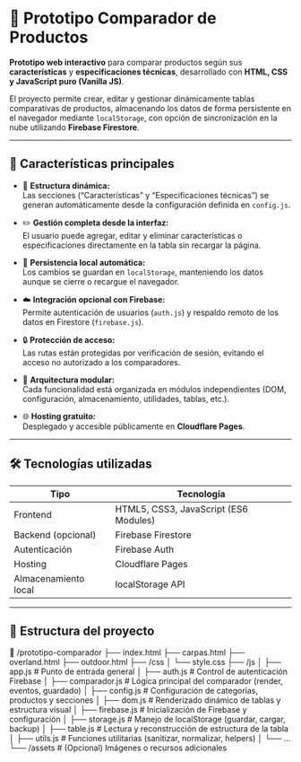 # 🧩 Prototipo Comparador de Productos

**Prototipo web interactivo** para comparar productos según sus **características** y **especificaciones técnicas**, desarrollado con **HTML, CSS y JavaScript puro (Vanilla JS)**.

El proyecto permite crear, editar y gestionar dinámicamente tablas comparativas de productos, almacenando los datos de forma persistente en el navegador mediante `localStorage`, con opción de sincronización en la nube utilizando **Firebase Firestore**.

---

## 🚀 Características principales

- 🧱 **Estructura dinámica:**  
  Las secciones (“Características” y “Especificaciones técnicas”) se generan automáticamente desde la configuración definida en `config.js`.

- ✏️ **Gestión completa desde la interfaz:**  
  El usuario puede agregar, editar y eliminar características o especificaciones directamente en la tabla sin recargar la página.

- 💾 **Persistencia local automática:**  
  Los cambios se guardan en `localStorage`, manteniendo los datos aunque se cierre o recargue el navegador.

- ☁️ **Integración opcional con Firebase:**  
  Permite autenticación de usuarios (`auth.js`) y respaldo remoto de los datos en Firestore (`firebase.js`).

- 🔒 **Protección de acceso:**  
  Las rutas están protegidas por verificación de sesión, evitando el acceso no autorizado a los comparadores.

- 🧩 **Arquitectura modular:**  
  Cada funcionalidad está organizada en módulos independientes (DOM, configuración, almacenamiento, utilidades, tablas, etc.).

- 🌐 **Hosting gratuito:**  
  Desplegado y accesible públicamente en **Cloudflare Pages**.

---

## 🛠️ Tecnologías utilizadas

| Tipo | Tecnología |
|------|-------------|
| Frontend | HTML5, CSS3, JavaScript (ES6 Modules) |
| Backend (opcional) | Firebase Firestore |
| Autenticación | Firebase Auth |
| Hosting | Cloudflare Pages |
| Almacenamiento local | localStorage API |

---

## 🧰 Estructura del proyecto

📁 /prototipo-comparador
├── index.html
├── carpas.html
├── overland.html
├── outdoor.html
├── /css
│ └── style.css
├── /js
│ ├── app.js # Punto de entrada general
│ ├── auth.js # Control de autenticación Firebase
│ ├── comparador.js # Lógica principal del comparador (render, eventos, guardado)
│ ├── config.js # Configuración de categorías, productos y secciones
│ ├── dom.js # Renderizado dinámico de tablas y estructura visual
│ ├── firebase.js # Inicialización de Firebase y configuración
│ ├── storage.js # Manejo de localStorage (guardar, cargar, backup)
│ ├── table.js # Lectura y reconstrucción de estructura de la tabla
│ ├── utils.js # Funciones utilitarias (sanitizar, normalizar, helpers)
│ └── ...
└── /assets # (Opcional) Imágenes o recursos adicionales